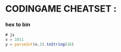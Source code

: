CODINGAME CHEATSET :
=====================

### hex to bin ###

~~~javascript
# js
x = 1011
y = parseInt(x,2).toString(16)
~~~
